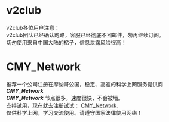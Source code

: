 # v2club


v2club各位用户注意：\
v2club团队已经确认跑路，客服已经彻底不回邮件，勿再继续订阅。\
切勿使用来自中国大陆的梯子，信息泄露风险很高！

# CMY_Network
推荐一个公司注册在摩纳哥公国，稳定、高速的科学上网服务提供商 ___CMY_Network___\
___CMY_Network___ 节点很多，速度很快，不会被墙。\
支持试用，现在就去注册试试： [CMY_Network](https://www.gotomony.com/register?aff=OTRA4M).\
仅供科学上网，学习交流使用。请遵守国家法律使用网络！
